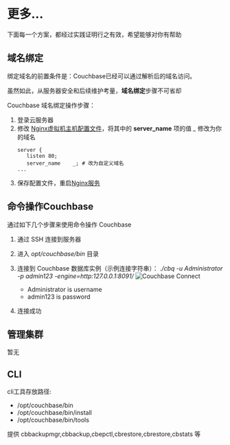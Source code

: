 # 更多...

下面每一个方案，都经过实践证明行之有效，希望能够对你有帮助

## 域名绑定

绑定域名的前置条件是：Couchbase已经可以通过解析后的域名访问。  

虽然如此，从服务器安全和后续维护考量，**域名绑定**步骤不可省却  

Couchbase 域名绑定操作步骤：

1. 登录云服务器
2. 修改 [Nginx虚拟机主机配置文件](/zh/stack-components.md#nginx)，将其中的 **server_name** 项的值 *_* 修改为你的域名
   ```text
   server {
      listen 80;
      server_name    _; # 改为自定义域名
   ...
   ```
3. 保存配置文件，重启[Nginx服务](/zh/admin-services.md#nginx)

## 命令操作Couchbase

通过如下几个步骤来使用命令操作 Couchbase

1. 通过 SSH 连接到服务器
2. 进入 *opt/couchbase/bin* 目录
3. 连接到 Couchbase 数据库实例（示例连接字符串）： *./cbq -u Administrator -p admin123 -engine=http:127.0.0.1:8091/*
   ![Couchbase Connect](https://libs.websoft9.com/Websoft9/DocsPicture/en/couchbase/couchbase-command-websoft9.png)

   - Administrator is username
   - admin123 is password

4. 连接成功

## 管理集群

暂无

## CLI

cli工具存放路径:

* /opt/couchbase/bin
* /opt/couchbase/bin/install 
* /opt/couchbase/bin/tools

提供 cbbackupmgr,cbbackup,cbepctl,cbrestore,cbrestore,cbstats 等


